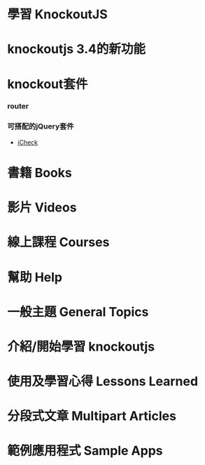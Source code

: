 學習 KnockoutJS
===

# knockoutjs 3.4的新功能

# knockout套件

### router


### 可搭配的jQuery套件

* [iCheck](http://www.bootcss.com/p/icheck/)

# 書籍 Books

# 影片 Videos

# 線上課程 Courses

# 幫助 Help

# 一般主題 General Topics

# 介紹/開始學習 knockoutjs

# 使用及學習心得 Lessons Learned

# 分段式文章 Multipart Articles

# 範例應用程式 Sample Apps

